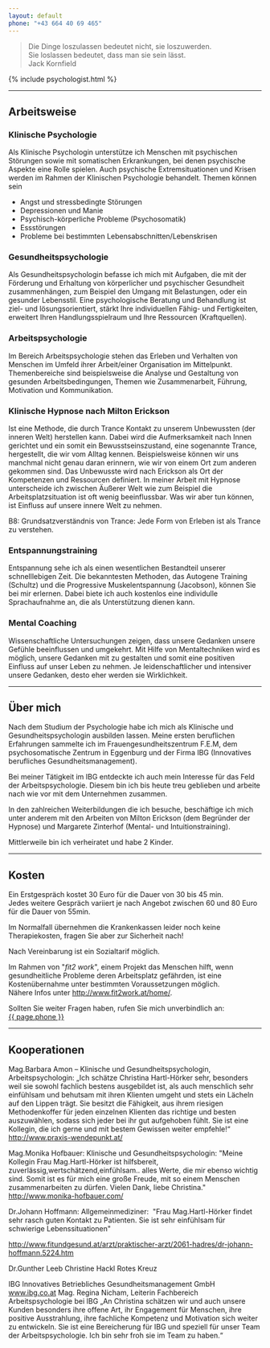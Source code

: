 ```yaml
---
layout: default
phone: "+43 664 40 69 465"
---
```


<blockquote>
  <span>Die Dinge loszulassen bedeutet nicht, sie loszuwerden.<br>Sie loslassen bedeutet, dass man sie sein lässt.</span>
  <footer>Jack Kornfield</footer>
</blockquote>
<div class="psychologist row">
  {% include psychologist.html %}
</div>
<hr>


## Arbeitsweise

### Klinische Psychologie

Als Klinische Psychologin unterstütze ich Menschen mit psychischen Störungen sowie mit somatischen Erkrankungen, bei denen psychische Aspekte eine Rolle spielen.  Auch psychische Extremsituationen und Krisen werden im Rahmen der Klinischen Psychologie behandelt.
Themen können sein

* Angst und stressbedingte Störungen
* Depressionen und Manie
* Psychisch-körperliche Probleme (Psychosomatik)
* Essstörungen
* Probleme bei bestimmten Lebensabschnitten/Lebenskrisen

### Gesundheitspsychologie
Als  Gesundheitspsychologin befasse ich mich mit Aufgaben, die mit der Förderung und Erhaltung von körperlicher und psychischer Gesundheit zusammenhängen,  zum Beispiel den Umgang mit Belastungen, oder ein gesunder Lebensstil.
Eine psychologische Beratung und Behandlung ist ziel- und lösungsorientiert, stärkt Ihre individuellen Fähig- und Fertigkeiten, erweitert Ihren Handlungsspielraum und Ihre Ressourcen (Kraftquellen).


### Arbeitspsychologie
Im Bereich Arbeitspsychologie stehen das Erleben und Verhalten von Menschen im Umfeld ihrer Arbeit/einer Organisation  im Mittelpunkt. Themenbereiche sind beispielsweise die Analyse und Gestaltung von gesunden Arbeitsbedingungen,  Themen wie Zusammenarbeit, Führung, Motivation und Kommunikation. 

### Klinische Hypnose nach Milton Erickson
Ist eine Methode, die durch Trance Kontakt zu unserem Unbewussten (der inneren Welt) herstellen kann. Dabei wird die Aufmerksamkeit nach Innen gerichtet und ein somit ein Bewusstseinszustand, eine sogenannte Trance, hergestellt, die wir vom Alltag kennen. Beispielsweise können wir uns manchmal nicht genau daran erinnern, wie wir von einem Ort zum anderen gekommen sind. Das Unbewusste wird nach Erickson als Ort der Kompetenzen und Ressourcen definiert.
In meiner Arbeit mit Hypnose unterscheide ich zwischen Äußerer Welt wie zum Beispiel die Arbeitsplatzsituation ist oft wenig beeinflussbar. Was wir aber tun können, ist Einfluss auf unsere innere Welt zu nehmen.   

B8: Grundsatzverständnis von Trance: Jede Form von Erleben ist als Trance zu verstehen. 

### Entspannungstraining
Entspannung sehe ich als einen wesentlichen Bestandteil unserer schnelllebigen Zeit. Die bekanntesten Methoden, das Autogene Training (Schultz) und die Progressive Muskelentspannung (Jacobson), können Sie bei mir erlernen. Dabei biete ich auch kostenlos eine individulle Sprachaufnahme an, die als Unterstützung dienen kann.


### Mental Coaching
Wissenschaftliche Untersuchungen  zeigen, dass unsere Gedanken unsere Gefühle beeinflussen und umgekehrt. Mit Hilfe von Mentaltechniken wird es möglich, unsere Gedanken mit zu gestalten und somit  eine positiven Einfluss auf unser Leben zu nehmen.
 Je leidenschaftlicher und intensiver unsere Gedanken, desto eher werden sie Wirklichkeit.

 <hr>

<h2 id="ueber-mich">Über mich</h2>

Nach dem Studium der Psychologie habe ich mich als Klinische und Gesundheitspsychologin ausbilden lassen. Meine ersten beruflichen Erfahrungen sammelte ich im Frauengesundheitszentrum F.E.M, dem psychosomatische Zentrum in Eggenburg und der Firma IBG (Innovatives berufliches Gesundheitsmanagement).

Bei meiner Tätigkeit im IBG entdeckte ich auch mein Interesse für das Feld der Arbeitspsychologie.
Diesem bin ich bis heute treu geblieben und arbeite nach wie vor mit dem Unternehmen zusammen.

In den zahlreichen Weiterbildungen die ich besuche, beschäftige ich mich unter anderem mit den Arbeiten von Milton Erickson (dem Begründer der Hypnose) und Margarete Zinterhof (Mental- und Intuitionstraining).

Mittlerweile bin ich verheiratet und habe 2 Kinder.

 <hr>

## Kosten 

Ein Erstgespräch kostet 30 Euro für die Dauer von 30 bis 45 min.   
Jedes weitere Gespräch variiert je nach Angebot zwischen 60 und 80 Euro für die Dauer von 55min. 
 

Im Normalfall übernehmen die Krankenkassen leider noch keine Therapiekosten, fragen Sie aber zur Sicherheit nach!

Nach Vereinbarung ist ein Sozialtarif möglich.

Im Rahmen von "<em>fit2 work</em>", einem Projekt das Menschen hilft, wenn gesundheitliche Probleme deren Arbeitsplatz gefährden, ist eine Kostenübernahme unter bestimmten Voraussetzungen möglich.  
Nähere Infos unter <a href="http://www.fit2work.at/home/">http://www.fit2work.at/home/</a>.

Sollten Sie weiter Fragen haben, rufen Sie mich unverbindlich an:  
<a href="tel:{{ page.phone }}">{{ page.phone }}</a>

 <hr>

## Kooperationen

Mag.Barbara Amon – Klinische und Gesundheitspsychologin, Arbeitspsychologin: „Ich schätze Christina Hartl-Hörker sehr, besonders weil sie sowohl fachlich bestens ausgebildet ist, als auch menschlich sehr einfühlsam und behutsam mit ihren Klienten umgeht und stets ein Lächeln auf den Lippen trägt. Sie besitzt die Fähigkeit, aus ihrem riesigen Methodenkoffer für jeden einzelnen Klienten das richtige und besten auszuwählen, sodass sich jeder bei ihr gut aufgehoben fühlt. Sie ist eine Kollegin, die ich gerne und mit bestem Gewissen weiter empfehle!“
http://www.praxis-wendepunkt.at/

Mag.Monika Hofbauer: Klinische und Gesundheitspsychologin: "Meine Kollegin Frau Mag.Hartl-Hörker ist hilfsbereit, zuverlässig,wertschätzend,einfühlsam.. alles Werte, die mir ebenso wichtig sind. Somit ist es für mich eine große Freude, mit so einem Menschen zusammenarbeiten zu dürfen. Vielen Dank, liebe Christina." 
http://www.monika-hofbauer.com/

Dr.Johann Hoffmann: Allgemeinmediziner:  "Frau Mag.Hartl-Hörker findet sehr rasch guten Kontakt zu Patienten. Sie ist sehr einfühlsam für schwierige Lebenssituationen" 

http://www.fitundgesund.at/arzt/praktischer-arzt/2061-hadres/dr-johann-hoffmann.5224.htm


Dr.Gunther Leeb
Christine Hackl
Rotes Kreuz 

IBG Innovatives Betriebliches Gesundheitsmanagement GmbH www.ibg.co.at 
Mag. Regina Nicham, Leiterin Fachbereich Arbeitspsychologie bei IBG
„An Christina schätzen wir und auch unsere Kunden besonders ihre offene Art, ihr Engagement für Menschen, ihre positive Ausstrahlung, ihre fachliche Kompetenz und Motivation sich weiter zu entwickeln. Sie ist eine Bereicherung für IBG und speziell für unser Team der Arbeitspsychologie. Ich bin sehr froh sie im Team zu haben.“

